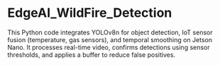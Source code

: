 # EdgeAI_WildFire_Detection
This Python code integrates YOLOv8n for object detection, IoT sensor fusion (temperature, gas sensors), and temporal smoothing on Jetson Nano. It processes real-time video, confirms detections using sensor thresholds, and applies a buffer to reduce false positives.
